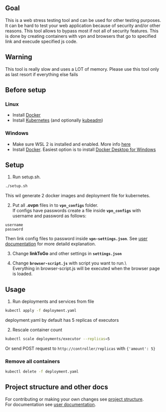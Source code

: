 ## Goal
This is a web stress testing tool and can be used for other testing purposes. 
It can be hard to test your web application because of security and/or other reasons. This tool allows to bypass most if not all of security features.
This is done by creating containers with vpn and browsers that go to specified link and execude specified js code.

## Warning
This tool is really slow and uses a LOT of memory.
Please use this tool only as last resort if everything else fails

## Before setup
### Linux
 * Install [Docker](https://docs.docker.com/engine/install/)
 * Install [Kubernetes](https://kubernetes.io/docs/tasks/tools/install-kubectl/) (and optionally [kubeadm](https://kubernetes.io/docs/setup/production-environment/tools/kubeadm/install-kubeadm/))
### Windows
 * Make sure WSL 2 is installed and enabled. More info [here](https://docs.microsoft.com/en-us/windows/wsl/install-win10)
 * Install [Docker](https://docs.docker.com/docker-for-windows/install/). Easiest option is to install [Docker Desktop for Windows](https://hub.docker.com/editions/community/docker-ce-desktop-windows/)

## Setup
1. Run setup.sh.
```bash
./setup.sh
```
This wil generate 2 docker images and deployment file for kubernetes.

2. Put all **.ovpn** files in to **`vpn_configs`** folder.\
If configs have passwords create a file inside **`vpn_configs`** with username and password as follows:
```
username
password
```
Then link config files to password inside **`vpn-settings.json`**. See [user documentation](../master/docs/USER_DOCS.md#vpn_configs-and-password-on-ovpn-file) for more detaild explanation.

3. Change **linkToGo** and other settings in **`settings.json`**

4. Change **`browser-script.js`** with script you want to run.\  
Everything in browser-script.js will be executed when the browser page is loaded.

## Usage
1. Run deployments and services from file
```bash
kubectl apply -f deployment.yaml
```
deployment.yaml by default has 5 replicas of executors

2. Rescale container count
```bash
kubectl scale deployments/executor --replicas=5
```
Or send POST request to `http://controller/replicas` with `{'amount': 5}`

### Remove all containers
```bash
kubectl delete -f deployment.yaml
```

## Project structure and other docs
For contributing or making your own changes see [project structure](../master/dev/PROJECT_STRUCTURE.md).  
For documentation see [user documentation](../master/docs/USER_DOCS.md).
